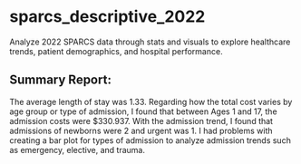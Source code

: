 # sparcs_descriptive_2022
Analyze 2022 SPARCS data through stats and visuals to explore healthcare trends, patient demographics, and hospital performance.
## Summary Report:

The average length of stay was 1.33. Regarding how the total cost varies by age group or type of admission, I found that between Ages 1 and 17, the admission costs were $330.937. With the admission trend, I found that admissions of newborns were 2 and urgent was 1. I had problems with creating a bar plot for types of admission to analyze admission trends such as emergency, elective, and trauma. 
